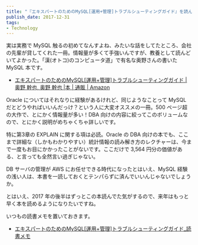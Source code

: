 ```yaml
---
title: "『エキスパートのためのMySQL[運用+管理]トラブルシューティングガイド』を読んだ"
publish_date: 2017-12-31
tags:
- Technology
---
```


実は実務で MySQL
触るの初めてなんすよね、みたいな話をしてたところ、会社の先輩が貸してくれた一冊。情報量が多くて手強いんですが、教養として読んどいてよかった。「漢(オトコ)のコンピュータ道」で有名な奥野さんの書いた
MySQL 本です。

- [エキスパートのためのMySQL[運用+管理]トラブルシューティングガイド | 奥野 幹也, 奥野 幹也 |本 | 通販 | Amazon](https://www.amazon.co.jp/dp/4774142948/)

Oracle についてはそれなりに経験があるけれど、同じようなことって MySQL
だとどうやればいいんだっけ？という人に大変オススメの一冊。500
ページ超の大作で、とにかく情報量が多い！DBA
向けの内容に絞ってこのボリュームなので、とにかく説明がめちゃくちゃ詳しいです。

特に第3章の EXPLAIN に関する項は必読。Oracle の DBA
向けの本でも、ここまで詳細な（しかもわかりやすい）統計情報の読み解き方のレクチャーは、今まで一度もお目にかかったことがないです。ここだけで
3,564 円分の価値がある、と言っても全然言い過ぎじゃない。

DB サーバの管理が AWS にお任せできる時代になったとはいえ、MySQL
経験の浅い人は、本書を一読しておくとテンパらずに済んでいいんじゃないでしょうか。

とはいえ、2017
年の後半はずっとこの本読んでた気がするので、来年はもっと早く本を読めるようになりたいですね。

いつもの読書メモを置いておきます。

- [エキスパートのためのMySQL[運用+管理]トラブルシューティングガイド_読書メモ](https://gist.github.com/gushernobindsme/c22df1917e6af97cf429d24d2cc9a2a8)
